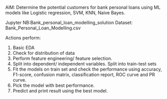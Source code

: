 AIM: Determine the potential customers for bank personal loans using ML models like Logistic regression, SVM, KNN, Naive Bayes. 

Jupyter NB:Bank_personal_loan_modelling_solution
Dataset: Bank_Personal_Loan_Modelling.csv


Actions perform:
1. Basic EDA
2. Check for distribution of data
3. Perform feature engineering/ feature selection.
4. Split into dependent/ independent variables. Split into train-test sets
5. Fit the models on train set and check the performance using accuracy, F1-score, confusion matrix, classification report, ROC curve and PR curve.
6. Pick the model with best performance.
7. Predict and print result using the best model.



